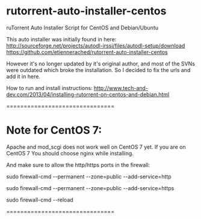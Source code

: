 rutorrent-auto-installer-centos
===============================

ruTorrent Auto Installer Script for CentOS and Debian/Ubuntu

This auto installer was initially found in here:
http://sourceforge.net/projects/autodl-irssi/files/autodl-setup/download
https://github.com/etiennerached/rutorrent-auto-installer-centos

However it's no longer updated by it's original author, and most of the SVNs were outdated which broke the installation.
So I decided to fix the urls and add it in here.

How to run and install instructions:
http://www.tech-and-dev.com/2013/04/installing-rutorrent-on-centos-and-debian.html

===============================

Note for CentOS 7:
==================
Apache and mod_scgi does not work well on CentOS 7 yet. If you are on CentOS 7 You should choose nginx while installing.

And make sure to allow the http/https ports in the firewall:

sudo firewall-cmd --permanent --zone=public --add-service=http

sudo firewall-cmd --permanent --zone=public --add-service=https

sudo firewall-cmd --reload

===============================
